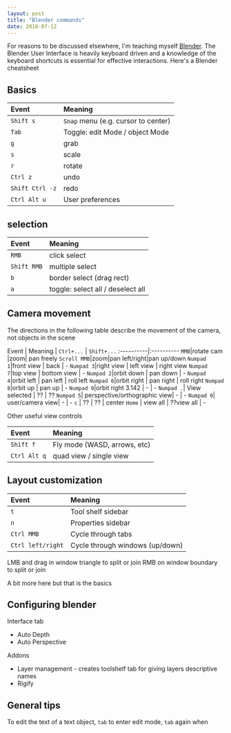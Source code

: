 ```yaml
---
layout: post
title: "Blender commands"
date: 2018-07-12
---
```


For reasons to be discussed elsewhere, I'm teaching myself [Blender](https://www.blender.org/). The Blender User Interface is heavily keyboard driven and a knowledge of the keyboard shortcuts is essential for effective interactions. Here's a Blender cheatsheet
## Basics

Event | Meaning
:----------|:----------
`Shift s`|`Snap` menu (e.g. cursor to center)
`Tab` | Toggle: edit Mode / object Mode
`g`| grab
`s` | scale
`r` | rotate
`Ctrl z` | undo
`Shift Ctrl -z` | redo
`Ctrl Alt u`| User preferences

## selection

Event | Meaning
:----------|:----------
`RMB` | click select
`Shift RMB` | multiple select
`b`| border select (drag rect)
`a`| toggle: select all / deselect all

## Camera movement
The directions in the following table describe the movement of the camera, not objects in the scene

Event | Meaning | `Ctrl+...` | `Shift+...`
:----------|:----------
`MMB`|rotate cam |zoom| pan freely
`Scroll MMB`|zoom|pan left/right|pan up/down
`Numpad 1`|front view | back | -
`Numpad 3`|right view | left view | right view
`Numpad 7`|top view | bottom view | -
`Numpad 2`|orbit down | pan down  | -
`Numpad 4`|orbit left | pan left  | roll left
`Numpad 6`|orbit right | pan right | roll right
`Numpad 8`|orbit up | pan up | -
`Numpad 9`|orbit right 3.142 | - | -
`Numpad .`| View selected | ?? | ??
`Numpad 5`| perspective/orthographic view| - | -
`Numpad 0`| user/camera view| - | -
`c` | ?? | ?? | center
`Home` | view all | ??view all | -

Other useful view controls

Event | Meaning
:----------|:----------
`Shift f`|Fly mode (WASD, arrows, etc)
`Ctrl Alt q`| quad view / single view

## Layout customization

Event | Meaning
:----------|:----------
`t`|Tool shelf sidebar
`n`|Properties sidebar
`Ctrl MMB`|Cycle through tabs
`Ctrl left/right`|Cycle through windows (up/down)

LMB and drag in window triangle to split or join
RMB on window boundary to split or join

A bit more here but that is the basics

## Configuring blender

Interface tab 
* Auto Depth
* Auto Perspective

Addons
* Layer management - creates toolshelf tab for giving layers descriptive names
* Rigify


## General tips

To edit the text of a text object, `tab` to enter edit mode, `tab` again when
